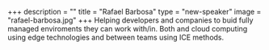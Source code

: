 +++
description = ""
title = "Rafael Barbosa"
type = "new-speaker"
image = "rafael-barbosa.jpg"
+++
Helping developers and companies to buid fully managed enviroments they can work with/in. Both and cloud computing using edge technologies and between teams using ICE methods.